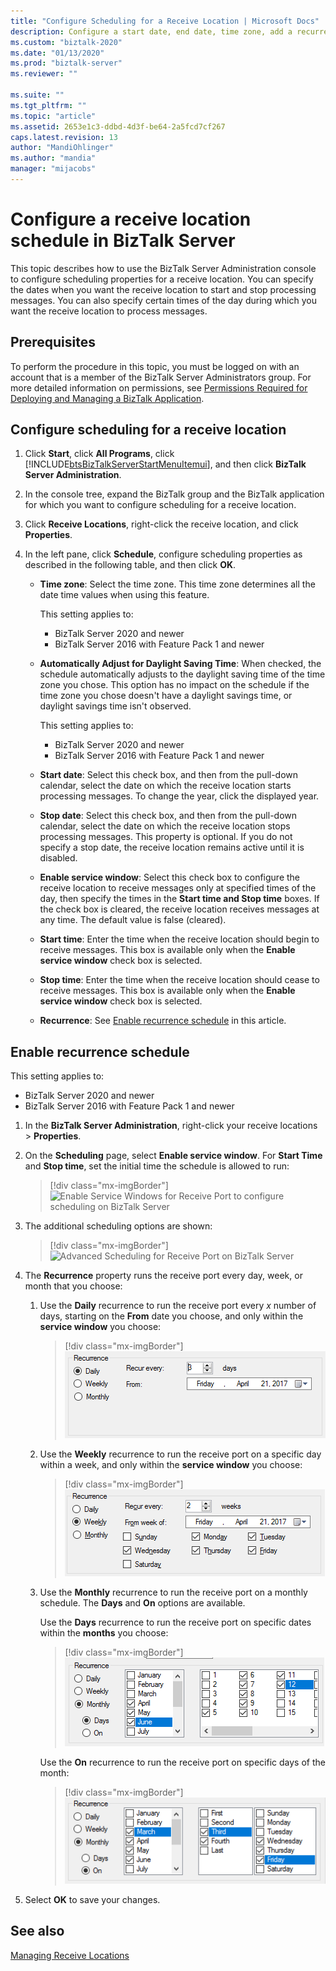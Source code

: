 ```yaml
---
title: "Configure Scheduling for a Receive Location | Microsoft Docs"
description: Configure a start date, end date, time zone, add a recurrence for receive locations on BizTalk Server.
ms.custom: "biztalk-2020"
ms.date: "01/13/2020"
ms.prod: "biztalk-server"
ms.reviewer: ""

ms.suite: ""
ms.tgt_pltfrm: ""
ms.topic: "article"
ms.assetid: 2653e1c3-ddbd-4d3f-be64-2a5fcd7cf267
caps.latest.revision: 13
author: "MandiOhlinger"
ms.author: "mandia"
manager: "mijacobs"
---
```


# Configure a receive location schedule in BizTalk Server

This topic describes how to use the BizTalk Server Administration console to configure scheduling properties for a receive location. You can specify the dates when you want the receive location to start and stop processing messages. You can also specify certain times of the day during which you want the receive location to process messages.  
  
## Prerequisites

 To perform the procedure in this topic, you must be logged on with an account that is a member of the BizTalk Server Administrators group. For more detailed information on permissions, see [Permissions Required for Deploying and Managing a BizTalk Application](../core/permissions-required-for-deploying-and-managing-a-biztalk-application.md).  
  
## Configure scheduling for a receive location  
  
1. Click **Start**, click **All Programs**, click [!INCLUDE[btsBizTalkServerStartMenuItemui](../includes/btsbiztalkserverstartmenuitemui-md.md)], and then click **BizTalk Server Administration**.  
  
2. In the console tree, expand the BizTalk group and the BizTalk application for which you want to configure scheduling for a receive location.  
  
3. Click **Receive Locations**, right-click the receive location, and click **Properties**.  
  
4. In the left pane, click **Schedule**, configure scheduling properties as described in the following table, and then click **OK**.  
  
    - **Time zone**: Select the time zone. This time zone determines all the date time values when using this feature.

      This setting applies to:

      - BizTalk Server 2020 and newer
      - BizTalk Server 2016 with Feature Pack 1 and newer

    - **Automatically Adjust for Daylight Saving Time**: When checked, the schedule automatically adjusts to the daylight saving time of the time zone you chose. This option has no impact on the schedule if the time zone you chose doesn't have a daylight savings time, or daylight savings time isn't observed.

      This setting applies to:

      - BizTalk Server 2020 and newer
      - BizTalk Server 2016 with Feature Pack 1 and newer

    - **Start date**: Select this check box, and then from the pull-down calendar, select the date on which the receive location starts processing messages. To change the year, click the displayed year.  
    - **Stop date**: Select this check box, and then from the pull-down calendar, select the date on which the receive location stops processing messages. This property is optional. If you do not specify a stop date, the receive location remains active until it is disabled.
    - **Enable service window**: Select this check box to configure the receive location to receive messages only at specified times of the day, then specify the times in the **Start time and Stop time** boxes. If the check box is cleared, the receive location receives messages at any time. The default value is false (cleared).
    - **Start time**: Enter the time when the receive location should begin to receive messages. This box is available only when the **Enable service window** check box is selected.
    - **Stop time**: Enter the time when the receive location should cease to receive messages. This box is available only when the **Enable service window** check box is selected.
    - **Recurrence**: See [Enable recurrence schedule](#enable-recurrence-schedule) in this article.

## Enable recurrence schedule

This setting applies to:

- BizTalk Server 2020 and newer
- BizTalk Server 2016 with Feature Pack 1 and newer

1. In the **BizTalk Server Administration**, right-click your receive locations > **Properties**.
2. On the **Scheduling** page, select **Enable service window**. For **Start Time** and **Stop time**, set the initial time the schedule is allowed to run:

    > [!div class="mx-imgBorder"]
    > ![Enable Service Windows for Receive Port to configure scheduling on BizTalk Server](../core/media/enable-service-windows-for-receive-port.PNG)

3. The additional scheduling options are shown:

    > [!div class="mx-imgBorder"]
    > ![Advanced Scheduling for Receive Port on BizTalk Server](../core/media/advanced-scheduling-for-receive-port.PNG)

4. The **Recurrence** property runs the receive port every day, week, or month that you choose:

    1. Use the **Daily** recurrence to run the receive port every *x* number of days, starting on the **From** date you choose, and only within the **service window** you choose:

        > [!div class="mx-imgBorder"]
        > ![Daily recurrence schedule in BizTalk Server](../core/media/daily-schedule.png)

    2. Use the **Weekly** recurrence to run the receive port on a specific day within a week, and only within the **service window** you choose:

        > [!div class="mx-imgBorder"]
        > ![Weekly recurrence schedule in BizTalk Server](../core/media/weekly-schedule.png)

    3. Use the **Monthly** recurrence to run the receive port on a monthly schedule. The **Days** and **On** options are available.

        Use the **Days** recurrence to run the receive port on specific dates within the **months** you choose:

        > [!div class="mx-imgBorder"]
        > ![Run the recurrence schedule on specific dates within a month on BizTalk Server](../core/media/monthly-schedule.PNG)

        Use the **On** recurrence to run the receive port on specific days of the month:

        > [!div class="mx-imgBorder"]
        > ![Run the recurrence schedule on specific days of the month on BizTalk Server](../core/media/monthly-on-schedule.PNG)

5. Select **OK** to save your changes.

## See also

 [Managing Receive Locations](../core/managing-receive-locations.md)
